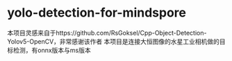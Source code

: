 # yolo-detection-for-mindspore
本项目灵感来自于https://github.com/RsGoksel/Cpp-Object-Detection-Yolov5-OpenCV，非常感谢该作者
本项目是连接大恒图像的水星工业相机做的目标检测，有onnx版本与ms版本
